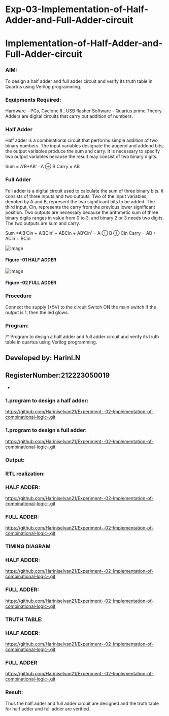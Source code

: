 # Exp-03-Implementation-of-Half-Adder-and-Full-Adder-circuit

# Implementation-of-Half-Adder-and-Full-Adder-circuit
### AIM:
To design a half adder and full adder circuit and verify its truth table in Quartus using Verilog programming.

### Equipments Required:
Hardware – PCs, Cyclone II , USB flasher
Software – Quartus prime
Theory
Adders are digital circuits that carry out addition of numbers.

### Half Adder
Half adder is a combinational circuit that performs simple addition of two binary numbers. The input variables designate the augend and addend bits; the output variables produce the sum and carry. It is necessary to specify two output variables because the result may consist of two binary digits.

Sum = A’B+AB’ =A ⊕ B Carry = AB

### Full Adder
Full adder is a digital circuit used to calculate the sum of three binary bits. It consists of three inputs and two outputs. Two of the input variables, denoted by A and B, represent the two significant bits to be added. The third input, Cin, represents the carry from the previous lower significant position. Two outputs are necessary because the arithmetic sum of three binary digits ranges in value from 0 to 3, and binary 2 or 3 needs two digits. The two outputs are sum and carry.

Sum =A’B’Cin + A’BCin’ + ABCin + AB’Cin’ = A ⊕ B ⊕ Cin Carry = AB + ACin + BCin

 ![image](https://user-images.githubusercontent.com/36288975/163552156-a13e5a56-c638-4110-97d9-8896907c8d25.png)

#### Figure -01 HALF ADDER 


![image](https://user-images.githubusercontent.com/36288975/163552057-b3547877-6d07-45b4-b7e0-bcfebfad9e1d.png)

#### Figure -02 FULL ADDER 

### Procedure

Connect the supply (+5V) to the circuit
Switch ON the main switch
If the output is 1, then the led glows.
### Program:
/*
Program to design a half adder and full adder circuit and verify its truth table in quartus using Verilog programming.
## Developed by: Harini.N
## RegisterNumber:212223050019  
*
### 1.program to design a half adder:
https://github.com/Hariniselvan21/Experiment--02-Implementation-of-combinational-logic-.git
### 1.program to design a full adder:
https://github.com/Hariniselvan21/Experiment--02-Implementation-of-combinational-logic-.git

### Output:
### RTL realization:
### HALF ADDER:
https://github.com/Hariniselvan21/Experiment--02-Implementation-of-combinational-logic-.git
### FULL ADDER:
https://github.com/Hariniselvan21/Experiment--02-Implementation-of-combinational-logic-.git
### TIMING DIAGRAM
### HALF ADDER:
https://github.com/Hariniselvan21/Experiment--02-Implementation-of-combinational-logic-.git
### FULL ADDER:
https://github.com/Hariniselvan21/Experiment--02-Implementation-of-combinational-logic-.git

### TRUTH TABLE:
### HALF ADDER:
https://github.com/Hariniselvan21/Experiment--02-Implementation-of-combinational-logic-.git
### FULL ADDER
https://github.com/Hariniselvan21/Experiment--02-Implementation-of-combinational-logic-.git
### Result:
Thus the half adder and full adder circuit are designed and the truth table for half adder and full adder are verified.
